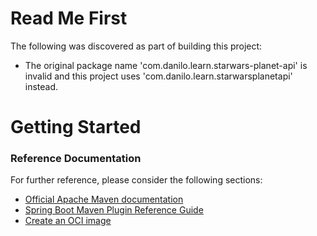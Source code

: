 # Read Me First
The following was discovered as part of building this project:

* The original package name 'com.danilo.learn.starwars-planet-api' is invalid and this project uses 'com.danilo.learn.starwarsplanetapi' instead.

# Getting Started

### Reference Documentation
For further reference, please consider the following sections:

* [Official Apache Maven documentation](https://maven.apache.org/guides/index.html)
* [Spring Boot Maven Plugin Reference Guide](https://docs.spring.io/spring-boot/docs/3.2.5/maven-plugin/reference/html/)
* [Create an OCI image](https://docs.spring.io/spring-boot/docs/3.2.5/maven-plugin/reference/html/#build-image)
